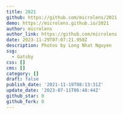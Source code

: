 ```yaml
---
title: 2021
github: https://github.com/microlens/2021
demo: https://microlens.github.io/2021
author: microlens
author_link: https://github.com/microlens
date: 2023-11-29T07:07:21.958Z
description: Photos by Long Nhat Nguyen
ssg:
  - Gatsby
css: []
cms: []
category: []
draft: false
publish_date: '2021-11-19T08:13:31Z'
update_date: '2023-07-11T06:48:44Z'
github_star: 0
github_fork: 0
---
```


